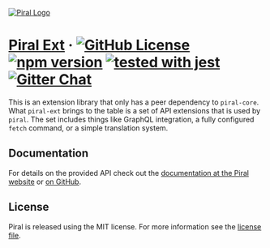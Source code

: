 [![Piral Logo](https://github.com/smapiot/piral/raw/master/docs/assets/logo.png)](https://piral.io)

# [Piral Ext](https://piral.io) &middot; [![GitHub License](https://img.shields.io/badge/license-MIT-blue.svg)](https://github.com/smapiot/piral/blob/master/LICENSE) [![npm version](https://img.shields.io/npm/v/piral-ext.svg?style=flat)](https://www.npmjs.com/package/piral-ext) [![tested with jest](https://img.shields.io/badge/tested_with-jest-99424f.svg)](https://jestjs.io) [![Gitter Chat](https://badges.gitter.im/gitterHQ/gitter.png)](https://gitter.im/piral-io/community)

This is an extension library that only has a peer dependency to `piral-core`. What `piral-ext` brings to the table is a set of API extensions that is used by `piral`. The set includes things like GraphQL integration, a fully configured `fetch` command, or a simple translation system.

## Documentation

For details on the provided API check out the [documentation at the Piral website](https://docs.piral.io) or [on GitHub](https://github.com/smapiot/piral/tree/master/docs).

## License

Piral is released using the MIT license. For more information see the [license file](./LICENSE).

